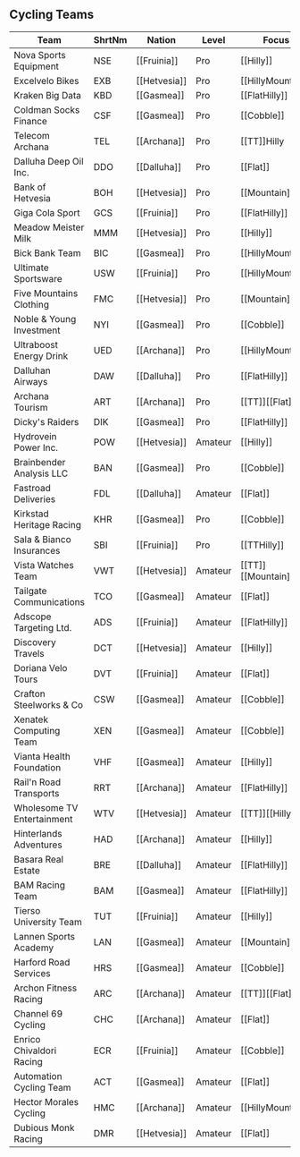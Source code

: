 ## Cycling Teams

| Team | ShrtNm | Nation | Level | Focus |
|-------|-------|---------|-------|-----|
| Nova Sports Equipment | NSE | [[Fruinia]] | Pro | [[Hilly]]
| Excelvelo Bikes | EXB | [[Hetvesia]] | Pro | [[HillyMountain]]
| Kraken Big Data | KBD | [[Gasmea]] | Pro | [[FlatHilly]]
| Coldman Socks Finance | CSF | [[Gasmea]] | Pro | [[Cobble]]
| Telecom Archana | TEL | [[Archana]] | Pro | [[TT]]Hilly
| Dalluha Deep Oil Inc. | DDO | [[Dalluha]] | Pro | [[Flat]]
| Bank of Hetvesia | BOH | [[Hetvesia]] | Pro | [[Mountain]]
| Giga Cola Sport | GCS | [[Fruinia]] | Pro | [[FlatHilly]]
| Meadow Meister Milk | MMM | [[Hetvesia]] | Pro | [[Hilly]]
| Bick Bank Team | BIC | [[Gasmea]] | Pro | [[HillyMountain]]
| Ultimate Sportsware | USW | [[Fruinia]] | Pro | [[HillyMountain]]
| Five Mountains Clothing | FMC | [[Hetvesia]] | Pro | [[Mountain]]
| Noble & Young Investment | NYI | [[Gasmea]] | Pro | [[Cobble]]
| Ultraboost Energy Drink | UED | [[Archana]] | Pro | [[HillyMountain]]
| Dalluhan Airways | DAW | [[Dalluha]] | Pro | [[FlatHilly]]
| Archana Tourism | ART | [[Archana]] | Pro | [[TT]][[Flat]]
| Dicky's Raiders | DIK | [[Gasmea]] | Pro | [[FlatHilly]]
| Hydrovein Power Inc. | POW | [[Hetvesia]] | Amateur | [[Hilly]]
| Brainbender Analysis LLC | BAN | [[Gasmea]] | Pro | [[Cobble]]
| Fastroad Deliveries | FDL | [[Dalluha]] | Amateur | [[Flat]]
| Kirkstad Heritage Racing | KHR | [[Gasmea]] | Pro | [[Cobble]]
| Sala & Bianco Insurances | SBI | [[Fruinia]] | Pro | [[TTHilly]]
| Vista Watches Team | VWT | [[Hetvesia]] | Amateur | [[TT]][[Mountain]]
| Tailgate Communications | TCO | [[Gasmea]] | Amateur | [[Flat]]
| Adscope Targeting Ltd. | ADS | [[Fruinia]] | Amateur | [[FlatHilly]]
| Discovery Travels | DCT | [[Hetvesia]] | Amateur | [[Hilly]]
| Doriana Velo Tours | DVT | [[Fruinia]] | Amateur | [[Flat]]
| Crafton Steelworks & Co | CSW | [[Gasmea]] | Amateur | [[Cobble]]
| Xenatek Computing Team | XEN | [[Gasmea]] | Amateur | [[Cobble]]
| Vianta Health Foundation | VHF | [[Gasmea]] | Amateur | [[Hilly]]
| Rail'n Road Transports | RRT | [[Archana]] | Amateur | [[FlatHilly]]
| Wholesome TV Entertainment | WTV | [[Hetvesia]] | Amateur | [[TT]][[Hilly]]
| Hinterlands Adventures | HAD | [[Archana]] | Amateur | [[Hilly]]
| Basara Real Estate | BRE | [[Dalluha]] | Amateur | [[FlatHilly]]
| BAM Racing Team | BAM | [[Gasmea]] | Amateur | [[FlatHilly]]
| Tierso University Team | TUT | [[Fruinia]] | Amateur | [[Hilly]]
| Lannen Sports Academy | LAN | [[Gasmea]] | Amateur | [[Mountain]]
| Harford Road Services | HRS | [[Gasmea]] | Amateur | [[Cobble]]
| Archon Fitness Racing | ARC | [[Archana]] | Amateur | [[TT]][[Flat]]
| Channel 69 Cycling | CHC | [[Archana]] | Amateur | [[Flat]]
| Enrico Chivaldori Racing | ECR | [[Fruinia]] | Amateur | [[Cobble]]
| Automation Cycling Team  | ACT | [[Gasmea]] | Amateur | [[Flat]]
| Hector Morales Cycling | HMC | [[Archana]] | Amateur | [[HillyMountain]]
| Dubious Monk Racing | DMR | [[Hetvesia]] | Amateur | [[Flat]]
